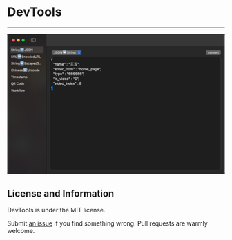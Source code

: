 # DevTools

---

![image-20241130171211615](images/image-20241130171211615.png)

## License and Information

DevTools is under the MIT license. 

Submit [an issue](https://github.com/jiehaoZ/DevTools/issues/new) if you find something wrong. Pull requests are warmly welcome.
